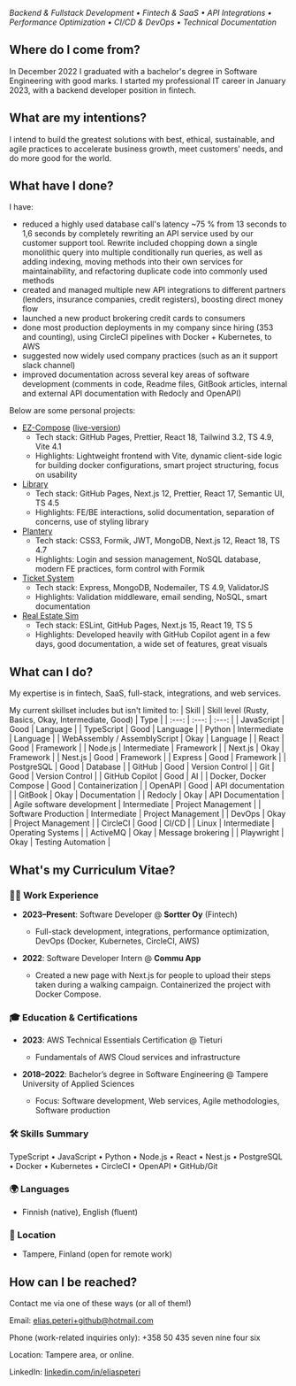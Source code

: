 _Backend & Fullstack Development • Fintech & SaaS • API Integrations • Performance Optimization • CI/CD & DevOps • Technical Documentation_

## Where do I come from?

In December 2022 I graduated with a bachelor's degree in Software Engineering with good marks. I started my professional IT career in January 2023, with a backend developer position in fintech.

## What are my intentions?

I intend to build the greatest solutions with best, ethical, sustainable, and agile practices to accelerate business growth, meet customers' needs, and do more good for the world.

## What have I done?

I have:
- reduced a highly used database call's latency ~75 % from 13 seconds to 1,6 seconds by completely rewriting an API service used by our customer support tool. Rewrite included chopping down a single monolithic query into multiple conditionally run queries, as well as adding indexing, moving methods into their own services for maintainability, and refactoring duplicate code into commonly used methods
- created and managed multiple new API integrations to different partners (lenders, insurance companies, credit registers), boosting direct money flow
- launched a new product brokering credit cards to consumers
- done most production deployments in my company since hiring (353 and counting), using CircleCI pipelines with Docker + Kubernetes, to AWS
- suggested now widely used company practices (such as an it support slack channel)
- improved documentation across several key areas of software development (comments in code, Readme files, GitBook articles, internal and external API documentation with Redocly and OpenAPI)


Below are some personal projects:
- [EZ-Compose](https://github.com/eliaspeteri/docker-boilerplate) ([live-version](https://eliaspeteri.github.io/docker-boilerplate/))
  - Tech stack: GitHub Pages, Prettier, React 18, Tailwind 3.2, TS 4.9, Vite 4.1
  - Highlights: Lightweight frontend with Vite, dynamic client-side logic for building docker configurations, smart project structuring, focus on usability
- [Library](https://github.com/eliaspeteri/library)
  - Tech stack:  GitHub Pages, Next.js 12, Prettier, React 17, Semantic UI, TS 4.5
  - Highlights: FE/BE interactions, solid documentation, separation of concerns, use of styling library
- [Plantery](https://github.com/eliaspeteri/plantery)
  - Tech stack: CSS3, Formik, JWT, MongoDB, Next.js 12, React 18, TS 4.7
  - Highlights: Login and session management, NoSQL database, modern FE practices, form control with Formik
- [Ticket System](https://github.com/eliaspeteri/customer-support-backend)
  - Tech stack: Express, MongoDB, Nodemailer, TS 4.9, ValidatorJS
  - Highlights: Validation middleware, email sending, NoSQL, smart documentation
- [Real Estate Sim](https://github.com/eliaspeteri/real-estate-sim)
  - Tech stack: ESLint, GitHub Pages, Next.js 15, React 19, TS 5
  - Highlights: Developed heavily with GitHub Copilot agent in a few days, good documentation, a wide set of features, great visuals
 
## What can I do?

My expertise is in fintech, SaaS, full-stack, integrations, and web services.

My current skillset includes but isn't limited to:
| Skill | Skill level (Rusty, Basics, Okay, Intermediate, Good) | Type |
| :---: | :---: | :---: |
| JavaScript | Good | Language |
| TypeScript | Good | Language |
| Python | Intermediate | Language |
| WebAssembly / AssemblyScript | Okay | Language |
| React | Good | Framework |
| Node.js | Intermediate | Framework |
| Next.js | Okay | Framework |
| Nest.js | Good | Framework |
| Express | Good | Framework |
| PostgreSQL | Good | Database |
| GitHub | Good | Version Control |
| Git | Good | Version Control |
| GitHub Copilot | Good | AI |
| Docker, Docker Compose | Good | Containerization |
| OpenAPI | Good | API documentation |
| GitBook | Okay | Documentation |
| Redocly | Okay | API Documentation |
| Agile software development | Intermediate | Project Management |
| Software Production | Intermediate | Project Management |
| DevOps | Okay | Project Management |
| CircleCI | Good | CI/CD |
| Linux | Intermediate | Operating Systems |
| ActiveMQ | Okay | Message brokering |
| Playwright | Okay | Testing Automation |

## What's my Curriculum Vitae?

### 🧑‍💻 Work Experience

- **2023–Present**: Software Developer @ **Sortter Oy** (Fintech)
  - Full-stack development, integrations, performance optimization, DevOps (Docker, Kubernetes, CircleCI, AWS)

- **2022**: Software Developer Intern @ **Commu App**
  - Created a new page with Next.js for people to upload their steps taken during a walking campaign. Containerized the project with Docker Compose.

### 🎓 Education & Certifications

- **2023**: AWS Technical Essentials Certification @ Tieturi
  - Fundamentals of AWS Cloud services and infrastructure

- **2018–2022**: Bachelor’s degree in Software Engineering @ Tampere University of Applied Sciences
  - Focus: Software development, Web services, Agile methodologies, Software production

### 🛠️ Skills Summary

TypeScript • JavaScript • Python • Node.js • React • Nest.js • PostgreSQL • Docker • Kubernetes • CircleCI • OpenAPI • GitHub/Git

### 🌍 Languages

- Finnish (native), English (fluent)

### 📍 Location

- Tampere, Finland (open for remote work)

 
## How can I be reached?

Contact me via one of these ways (or all of them!)

Email: elias.peteri+github@hotmail.com

Phone (work-related inquiries only): +358 50 435 seven nine four six

Location: Tampere area, or online.

LinkedIn: [linkedin.com/in/eliaspeteri](https://www.linkedin.com/in/eliaspeteri)

